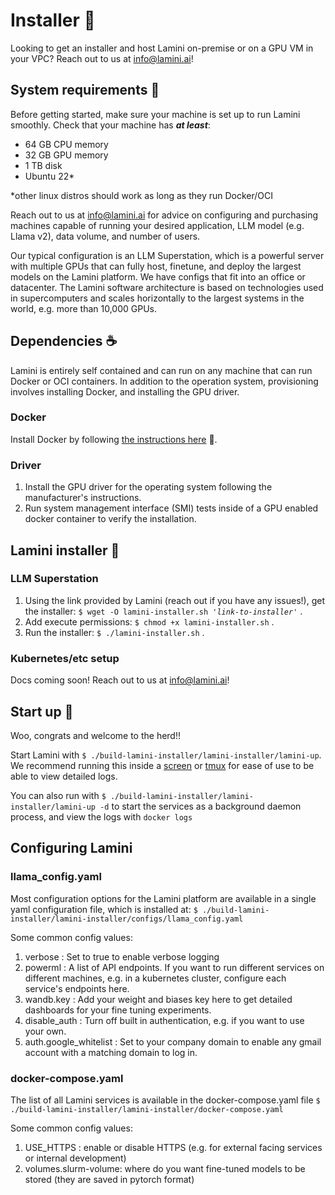 # Installer 🦙

Looking to get an installer and host Lamini on-premise or on a GPU VM in your VPC? Reach out to us at [info@lamini.ai](mailto:info@lamini.ai)!

## System requirements 🌾
Before getting started, make sure your machine is set up to run Lamini smoothly. Check that your machine has ***at least***:

- 64 GB CPU memory
- 32 GB GPU memory
- 1 TB disk
- Ubuntu 22*

*other linux distros should work as long as they run Docker/OCI

Reach out to us at [info@lamini.ai](mailto:info@lamini.ai) for advice on
configuring and purchasing machines capable of running your
desired application, LLM model (e.g. Llama v2), data volume, and number of users.

Our typical configuration is an LLM Superstation, which is a powerful server
with multiple GPUs that can fully host, finetune, and deploy the largest
models on the Lamini platform.  We have configs that fit into an office or
datacenter.  The Lamini software architecture is based on technologies used
in supercomputers and scales horizontally to the largest systems in the world, e.g.
more than 10,000 GPUs.

## Dependencies ☕️

Lamini is entirely self contained and can run on any machine that can run Docker or OCI containers.  In addition to the operation system, provisioning involves installing Docker, and installing the GPU driver.

### Docker
Install Docker by following [the instructions here](https://docs.docker.com/engine/install/ubuntu/) 🔗.

### Driver
1. Install the GPU driver for the operating system following the manufacturer's instructions.
1. Run system management interface (SMI) tests inside of a GPU enabled docker container to verify the installation.

## Lamini installer 🎁

### LLM Superstation

1. Using the link provided by Lamini (reach out if you have any issues!), get the installer: `$ wget -O lamini-installer.sh '`*`link-to-installer`*`'` .
1. Add execute permissions: `$ chmod +x lamini-installer.sh` .
1. Run the installer: `$ ./lamini-installer.sh` .

### Kubernetes/etc setup

Docs coming soon!  Reach out to us at [info@lamini.ai](mailto:info@lamini.ai)!

## Start up 🚀
Woo, congrats and welcome to the herd!!

Start Lamini with `$ ./build-lamini-installer/lamini-installer/lamini-up`.
We recommend running this inside a [screen](https://en.wikipedia.org/wiki/GNU_Screen)
or [tmux](https://en.wikipedia.org/wiki/Tmux) for ease of use to be able to
view detailed logs.

You can also run with `$ ./build-lamini-installer/lamini-installer/lamini-up -d`
to start the services as a background daemon process, and view the logs with
`docker logs`

## Configuring Lamini

### llama_config.yaml

Most configuration options for the Lamini platform are available in a single
yaml configuration file, which is installed at:
`$ ./build-lamini-installer/lamini-installer/configs/llama_config.yaml`

Some common config values:

1. verbose : Set to true to enable verbose logging
2. powerml : A list of API endpoints.  If you want to run different services on different machines, e.g. in a kubernetes cluster, configure each service's endpoints here.
3. wandb.key : Add your weight and biases key here to get detailed dashboards for your fine tuning experiments.
4. disable_auth : Turn off built in authentication, e.g. if you want to use your own.
5. auth.google_whitelist : Set to your company domain to enable any gmail account with a matching domain to log in.

### docker-compose.yaml

The list of all Lamini services is available in the docker-compose.yaml file
`$ ./build-lamini-installer/lamini-installer/docker-compose.yaml`

Some common config values:

1. USE_HTTPS : enable or disable HTTPS (e.g. for external facing services or internal development)
2. volumes.slurm-volume: where do you want fine-tuned models to be stored (they are saved in pytorch format)

